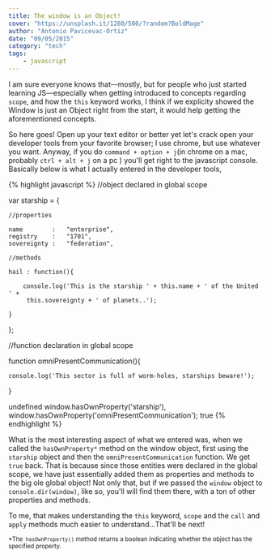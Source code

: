 ```yaml
---
title: The window is an Object!
cover: "https://unsplash.it/1280/500/?random?BoldMage"
author: "Antonio Pavicevac-Ortiz"
date: "09/05/2015"
category: "tech"
tags:
    - javascript
---
```


I am sure everyone knows that—mostly, but for people who just started learning JS—especially when getting introduced to concepts regarding `scope`, and how the  `this` keyword works, I think if we explicity showed the Window is just an Object right from the start, it would help getting the aforementioned concepts.

<!--more-->

So here goes! Open up your text editor or better yet let's crack open your developer tools from your favorite browser; I use chrome, but use whatever you want. Anyway, if you do  `command + option + j`(in chrome on a mac, probably `ctrl + alt + j` on a pc ) you'll get right to the javascript console. Basically below is what I actually entered in the developer tools,

{% highlight javascript %}
//object declared in global scope

var starship = {

    //properties

    name        :   "enterprise",
    registry    :   "1701",
    sovereignty :   "federation",

    //methods

    hail : function(){

        console.log('This is the starship ' + this.name + ' of the United ' +
         this.sovereignty + ' of planets..');

    }

};

//function declaration in global scope

function omniPresentCommunication(){

    console.log('This sector is full of worm-holes, starships beware!');

}

undefined
window.hasOwnProperty('starship'), window.hasOwnProperty('omniPresentCommunication');
true
{% endhighlight %}

What is the most interesting aspect of what we entered was, when we called the `hasOwnProperty*` method on the window object, first using the `starship` object and then the `omniPresentCommunication` function. We get `true` back. That is because since those entities were declared in the global scope, we have just essentially added them as properties and methods to the big ole global object! Not only that, but if we passed the `window` object to `console.dir(window)`, like so, you'll will find them there, with a ton of other properties and methods.

To me, that makes understanding the `this` keyword, `scope` and the `call` and `apply` methods much easier to understand...That'll be next!

<small>\*The` hasOwnProperty()` method returns a boolean indicating whether the object has the specified property.</small>
